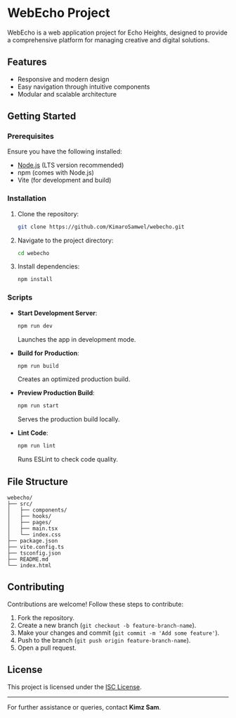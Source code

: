 # WebEcho Project

WebEcho is a web application project for Echo Heights, designed to provide a comprehensive platform for managing creative and digital solutions.

## Features
- Responsive and modern design
- Easy navigation through intuitive components
- Modular and scalable architecture

## Getting Started

### Prerequisites
Ensure you have the following installed:
- [Node.js](https://nodejs.org/) (LTS version recommended)
- npm (comes with Node.js)
- Vite (for development and build)

### Installation
1. Clone the repository:
   ```bash
   git clone https://github.com/KimaroSamwel/webecho.git
   ```
2. Navigate to the project directory:
   ```bash
   cd webecho
   ```
3. Install dependencies:
   ```bash
   npm install
   ```

### Scripts
- **Start Development Server**:
  ```bash
  npm run dev
  ```
  Launches the app in development mode.

- **Build for Production**:
  ```bash
  npm run build
  ```
  Creates an optimized production build.

- **Preview Production Build**:
  ```bash
  npm run start
  ```
  Serves the production build locally.

- **Lint Code**:
  ```bash
  npm run lint
  ```
  Runs ESLint to check code quality.

## File Structure
```
webecho/
├── src/
│   ├── components/
│   ├── hooks/
│   ├── pages/
│   ├── main.tsx
│   └── index.css
├── package.json
├── vite.config.ts
├── tsconfig.json
├── README.md
└── index.html
```

## Contributing
Contributions are welcome! Follow these steps to contribute:
1. Fork the repository.
2. Create a new branch (`git checkout -b feature-branch-name`).
3. Make your changes and commit (`git commit -m 'Add some feature'`).
4. Push to the branch (`git push origin feature-branch-name`).
5. Open a pull request.

## License
This project is licensed under the [ISC License](https://opensource.org/licenses/ISC).

---
For further assistance or queries, contact **Kimz Sam**.

